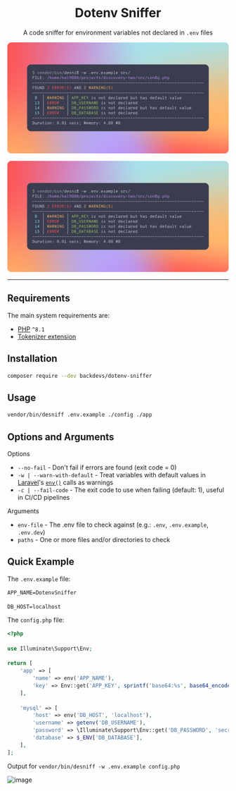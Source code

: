 <div align="center">

# Dotenv Sniffer
A code sniffer for environment variables not declared in `.env` files

<img alt="header" src="resources/readme/header.png" width="900"/>

![header](resources/readme/header.png)

</div>

---

## Requirements
The main system requirements are:
- [PHP](https://www.php.net/downloads) `^8.1`
- [Tokenizer extension](https://www.php.net/manual/en/book.tokenizer.php)

## Installation
```bash
composer require --dev backdevs/dotenv-sniffer
```

## Usage
```bash
vendor/bin/desniff .env.example ./config ./app
```

## Options and Arguments
Options
- `--no-fail` - Don't fail if errors are found (exit code = 0)
- `-w | --warn-with-default` - Treat variables with default values in [Laravel](https://laravel.com/)\'s [`env()`](https://laravel.com/docs/10.x/helpers#method-env) calls as warnings
- `-c | --fail-code` - The exit code to use when failing (default: 1), useful in CI/CD pipelines

Arguments
- `env-file` - The .env file to check against (e.g.: `.env`, `.env.example`, `.env.dev`)
- `paths` - One or more files and/or directories to check

## Quick Example
The `.env.example` file:
```dotenv
APP_NAME=DotenvSniffer

DB_HOST=localhost
```

The `config.php` file:
```php
<?php

use Illuminate\Support\Env;

return [
    'app' => [
        'name' => env('APP_NAME'),
        'key' => Env::get('APP_KEY', sprintf('base64:%s', base64_encode('example'))),
    ],

    'mysql' => [
        'host' => env('DB_HOST', 'localhost'),
        'username' => getenv('DB_USERNAME'),
        'password' => \Illuminate\Support\Env::get('DB_PASSWORD', 'secret'),
        'database' => $_ENV['DB_DATABASE'],
    ],
];
```

Output for `vendor/bin/desniff -w .env.example config.php`

![image](https://user-images.githubusercontent.com/9194446/224118776-a4dcd873-d3bf-4c7b-836b-c7e72b47ae6e.png)

